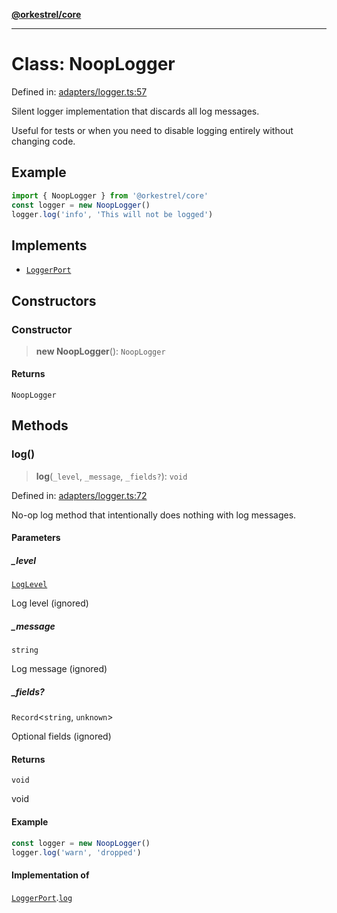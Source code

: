 [**@orkestrel/core**](../index.md)

***

# Class: NoopLogger

Defined in: [adapters/logger.ts:57](https://github.com/orkestrel/core/blob/36bb4ac962a6eb83d3b3b7e1d15ed7b2fd751427/src/adapters/logger.ts#L57)

Silent logger implementation that discards all log messages.

Useful for tests or when you need to disable logging entirely without changing code.

## Example

```ts
import { NoopLogger } from '@orkestrel/core'
const logger = new NoopLogger()
logger.log('info', 'This will not be logged')
```

## Implements

- [`LoggerPort`](../interfaces/LoggerPort.md)

## Constructors

### Constructor

> **new NoopLogger**(): `NoopLogger`

#### Returns

`NoopLogger`

## Methods

### log()

> **log**(`_level`, `_message`, `_fields?`): `void`

Defined in: [adapters/logger.ts:72](https://github.com/orkestrel/core/blob/36bb4ac962a6eb83d3b3b7e1d15ed7b2fd751427/src/adapters/logger.ts#L72)

No-op log method that intentionally does nothing with log messages.

#### Parameters

##### \_level

[`LogLevel`](../type-aliases/LogLevel.md)

Log level (ignored)

##### \_message

`string`

Log message (ignored)

##### \_fields?

`Record`\<`string`, `unknown`\>

Optional fields (ignored)

#### Returns

`void`

void

#### Example

```ts
const logger = new NoopLogger()
logger.log('warn', 'dropped')
```

#### Implementation of

[`LoggerPort`](../interfaces/LoggerPort.md).[`log`](../interfaces/LoggerPort.md#log)
